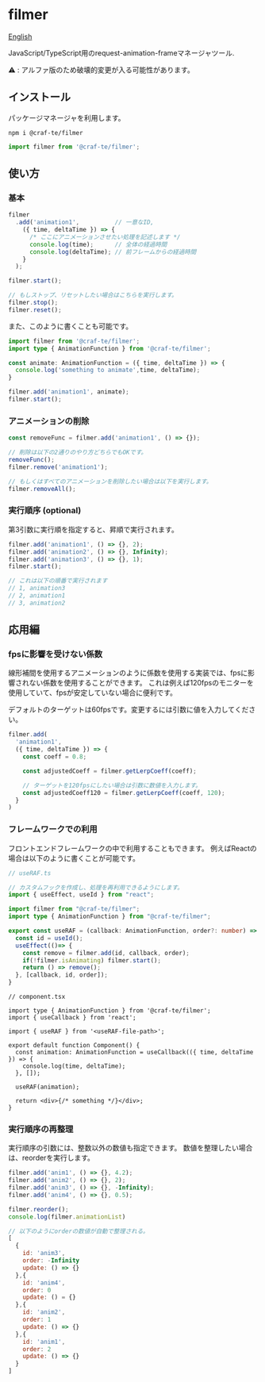 # filmer

[English](./README.md)

JavaScript/TypeScript用のrequest-animation-frameマネージャツール.

⚠️ : アルファ版のため破壊的変更が入る可能性があります。

## インストール

パッケージマネージャを利用します。

```shell
npm i @craf-te/filmer
```

```JavaScript
import filmer from '@craf-te/filmer';
```

## 使い方

### 基本

```JavaScript
filmer
  .add('animation1',          // 一意なID,
    ({ time, deltaTime }) => {
      /* ここにアニメーションさせたい処理を記述します */
      console.log(time);      // 全体の経過時間
      console.log(deltaTime); // 前フレームからの経過時間
    }
  );

filmer.start();

// もしストップ、リセットしたい場合はこちらを実行します。
filmer.stop();
filmer.reset();
```

また、このように書くことも可能です。

```TypeScript
import filmer from '@craf-te/filmer';
import type { AnimationFunction } from '@craf-te/filmer';

const animate: AnimationFunction = ({ time, deltaTime }) => {
  console.log('something to animate',time, deltaTime);
}

filmer.add('animation1', animate);
filmer.start();
```

### アニメーションの削除

```JavaScript
const removeFunc = filmer.add('animation1', () => {});

// 削除は以下の2通りのやり方どちらでもOKです。
removeFunc();
filmer.remove('animation1');

// もしくはすべてのアニメーションを削除したい場合は以下を実行します。
filmer.removeAll();
```

### 実行順序 (optional)

第3引数に実行順を指定すると、昇順で実行されます。

```JavaScript
filmer.add('animation1', () => {}, 2);
filmer.add('animation2', () => {}, Infinity);
filmer.add('animation3', () => {}, 1);
filmer.start();

// これは以下の順番で実行されます
// 1, animation3
// 2, animation1
// 3, animation2
```

## 応用編

### fpsに影響を受けない係数

線形補間を使用するアニメーションのように係数を使用する実装では、fpsに影響されない係数を使用することができます。
これは例えば120fpsのモニターを使用していて、fpsが安定していない場合に便利です。

デフォルトのターゲットは60fpsです。変更するには引数に値を入力してください。

```JavaScript
filmer.add(
  'animation1',
  ({ time, deltaTime }) => {
    const coeff = 0.8;

    const adjustedCoeff = filmer.getLerpCoeff(coeff);

    // ターゲットを120fpsにしたい場合は引数に数値を入力します。
    const adjustedCoeff120 = filmer.getLerpCoeff(coeff, 120);
  }
)
```

### フレームワークでの利用

フロントエンドフレームワークの中で利用することもできます。
例えばReactの場合は以下のように書くことが可能です。

```TypeScript
// useRAF.ts

// カスタムフックを作成し、処理を再利用できるようにします。
import { useEffect, useId } from "react";

import filmer from "@craf-te/filmer";
import type { AnimationFunction } from "@craf-te/filmer";

export const useRAF = (callback: AnimationFunction, order?: number) => {
  const id = useId();
  useEffect(()=> {
    const remove = filmer.add(id, callback, order);
    if(!filmer.isAnimating) filmer.start();
    return () => remove();
  }, [callback, id, order]);
}
```

```tsx
// component.tsx

import type { AnimationFunction } from '@craf-te/filmer';
import { useCallback } from 'react';

import { useRAF } from '<useRAF-file-path>';

export default function Component() {
  const animation: AnimationFunction = useCallback(({ time, deltaTime }) => {
    console.log(time, deltaTime);
  }, []);

  useRAF(animation);

  return <div>{/* something */}</div>;
}
```

### 実行順序の再整理

実行順序の引数には、整数以外の数値も指定できます。
数値を整理したい場合は、reorderを実行します。

```JavaScript
filmer.add('anim1', () => {}, 4.2);
filmer.add('anim2', () => {}, 2);
filmer.add('anim3', () => {}, -Infinity);
filmer.add('anim4', () => {}, 0.5);

filmer.reorder();
console.log(filmer.animationList)
```

```JavaScript
// 以下のようにorderの数値が自動で整理される。
[
  {
    id: 'anim3',
    order: -Infinity
    update: () => {}
  },{
    id: 'anim4',
    order: 0
    update: () = {}
  },{
    id: 'anim2',
    order: 1
    update: () => {}
  },{
    id: 'anim1',
    order: 2
    update: () => {}
  }
]
```
